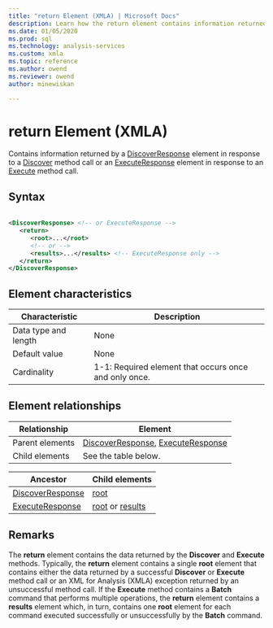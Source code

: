 ```yaml
---
title: "return Element (XMLA) | Microsoft Docs"
description: Learn how the return element contains information returned by a DiscoverResponse element in response to a Discover method call or an ExecuteResponse element in response to an Execute method call.
ms.date: 01/05/2020
ms.prod: sql
ms.technology: analysis-services
ms.custom: xmla
ms.topic: reference
ms.author: owend
ms.reviewer: owend
author: minewiskan

---
```

# return Element (XMLA)

  Contains information returned by a [DiscoverResponse](../xml-elements-objects-discoverresponse.md) element in response to a [Discover](../xml-elements-methods-discover.md) method call or an [ExecuteResponse](../xml-elements-objects-executeresponse.md) element in response to an [Execute](../xml-elements-methods-execute.md) method call.  
  
## Syntax  
  
```xml  
  
<DiscoverResponse> <!-- or ExecuteResponse -->  
   <return>  
      <root>...</root>  
      <!-- or -->  
      <results>...</results> <!-- ExecuteResponse only -->  
   </return>  
</DiscoverResponse>  
```  
  
## Element characteristics  
  
|Characteristic|Description|  
|--------------------|-----------------|  
|Data type and length|None|  
|Default value|None|  
|Cardinality|1-1: Required element that occurs once and only once.|  
  
## Element relationships  
  
|Relationship|Element|  
|------------------|-------------|  
|Parent elements|[DiscoverResponse](../xml-elements-objects-discoverresponse.md), [ExecuteResponse](../xml-elements-objects-executeresponse.md)|  
|Child elements|See the table below.|  
  
|Ancestor|Child elements|  
|--------------|--------------------|  
|[DiscoverResponse](../xml-elements-objects-discoverresponse.md)|[root](../xml-elements-properties/root-element-xmla.md)|  
|[ExecuteResponse](../xml-elements-objects-executeresponse.md)|[root](../xml-elements-properties/root-element-xmla.md) or [results](../xml-elements-properties/results-element-xmla.md)|  
  
## Remarks  
 The **return** element contains the data returned by the **Discover** and **Execute** methods. Typically, the **return** element contains a single **root** element that contains either the data returned by a successful **Discover** or **Execute** method call or an XML for Analysis (XMLA) exception returned by an unsuccessful method call. If the **Execute** method contains a **Batch** command that performs multiple operations, the **return** element contains a **results** element which, in turn, contains one **root** element for each command executed successfully or unsuccessfully by the **Batch** command.  
